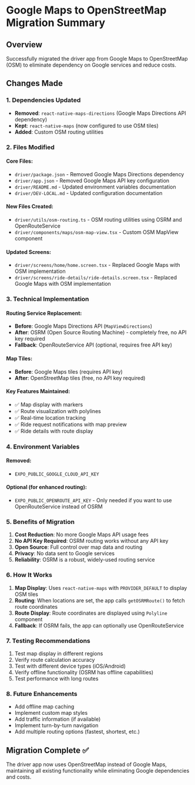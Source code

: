 # Google Maps to OpenStreetMap Migration Summary

## Overview
Successfully migrated the driver app from Google Maps to OpenStreetMap (OSM) to eliminate dependency on Google services and reduce costs.

## Changes Made

### 1. Dependencies Updated
- **Removed**: `react-native-maps-directions` (Google Maps Directions API dependency)
- **Kept**: `react-native-maps` (now configured to use OSM tiles)
- **Added**: Custom OSM routing utilities

### 2. Files Modified

#### Core Files:
- `driver/package.json` - Removed Google Maps Directions dependency
- `driver/app.json` - Removed Google Maps API key configuration
- `driver/README.md` - Updated environment variables documentation
- `driver/DEV-LOCAL.md` - Updated configuration documentation

#### New Files Created:
- `driver/utils/osm-routing.ts` - OSM routing utilities using OSRM and OpenRouteService
- `driver/components/maps/osm-map-view.tsx` - Custom OSM MapView component

#### Updated Screens:
- `driver/screens/home/home.screen.tsx` - Replaced Google Maps with OSM implementation
- `driver/screens/ride-details/ride-details.screen.tsx` - Replaced Google Maps with OSM implementation

### 3. Technical Implementation

#### Routing Service Replacement:
- **Before**: Google Maps Directions API (`MapViewDirections`)
- **After**: OSRM (Open Source Routing Machine) - completely free, no API key required
- **Fallback**: OpenRouteService API (optional, requires free API key)

#### Map Tiles:
- **Before**: Google Maps tiles (requires API key)
- **After**: OpenStreetMap tiles (free, no API key required)

#### Key Features Maintained:
- ✅ Map display with markers
- ✅ Route visualization with polylines
- ✅ Real-time location tracking
- ✅ Ride request notifications with map preview
- ✅ Ride details with route display

### 4. Environment Variables

#### Removed:
- `EXPO_PUBLIC_GOOGLE_CLOUD_API_KEY`

#### Optional (for enhanced routing):
- `EXPO_PUBLIC_OPENROUTE_API_KEY` - Only needed if you want to use OpenRouteService instead of OSRM

### 5. Benefits of Migration

1. **Cost Reduction**: No more Google Maps API usage fees
2. **No API Key Required**: OSRM routing works without any API key
3. **Open Source**: Full control over map data and routing
4. **Privacy**: No data sent to Google services
5. **Reliability**: OSRM is a robust, widely-used routing service

### 6. How It Works

1. **Map Display**: Uses `react-native-maps` with `PROVIDER_DEFAULT` to display OSM tiles
2. **Routing**: When locations are set, the app calls `getOSRMRoute()` to fetch route coordinates
3. **Route Display**: Route coordinates are displayed using `Polyline` component
4. **Fallback**: If OSRM fails, the app can optionally use OpenRouteService

### 7. Testing Recommendations

1. Test map display in different regions
2. Verify route calculation accuracy
3. Test with different device types (iOS/Android)
4. Verify offline functionality (OSRM has offline capabilities)
5. Test performance with long routes

### 8. Future Enhancements

- Add offline map caching
- Implement custom map styles
- Add traffic information (if available)
- Implement turn-by-turn navigation
- Add multiple routing options (fastest, shortest, etc.)

## Migration Complete ✅

The driver app now uses OpenStreetMap instead of Google Maps, maintaining all existing functionality while eliminating Google dependencies and costs.
